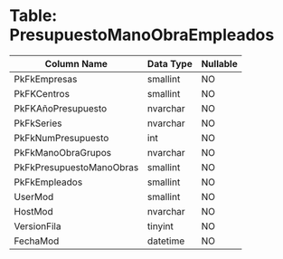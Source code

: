 # Table: PresupuestoManoObraEmpleados

| Column Name | Data Type | Nullable |
|-------------|-----------|----------|
| PkFkEmpresas | smallint | NO |
| PkFKCentros | smallint | NO |
| PkFKAñoPresupuesto | nvarchar | NO |
| PkFkSeries | nvarchar | NO |
| PkFkNumPresupuesto | int | NO |
| PkFkManoObraGrupos | nvarchar | NO |
| PkFkPresupuestoManoObras | smallint | NO |
| PkFkEmpleados | smallint | NO |
| UserMod | smallint | NO |
| HostMod | nvarchar | NO |
| VersionFila | tinyint | NO |
| FechaMod | datetime | NO |
